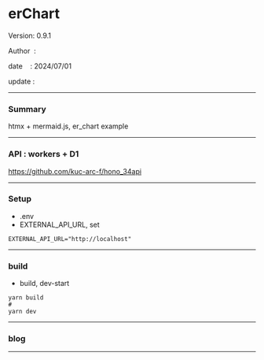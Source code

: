 ﻿# erChart

 Version: 0.9.1

 Author  :

 date    : 2024/07/01 

 update  :

***
### Summary

htmx + mermaid.js, er_chart example

***
### API : workers + D1

https://github.com/kuc-arc-f/hono_34api

***
### Setup

* .env
* EXTERNAL_API_URL, set

```
EXTERNAL_API_URL="http://localhost"
```
***
### build

* build, dev-start

```
yarn build
#
yarn dev
```
***
### blog 

***

